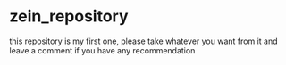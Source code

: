 # zein_repository
this repository is my first one, please take whatever you want from it and leave a comment if you have any recommendation
